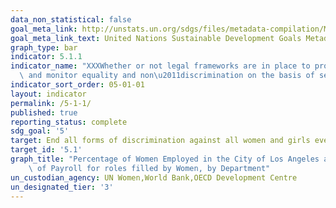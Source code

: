 ```yaml
---
data_non_statistical: false
goal_meta_link: http://unstats.un.org/sdgs/files/metadata-compilation/Metadata-Goal-5.pdf
goal_meta_link_text: United Nations Sustainable Development Goals Metadata (pdf 634kB)
graph_type: bar
indicator: 5.1.1
indicator_name: "XXXWhether or not legal frameworks are in place to promote, enforce\
  \ and monitor equality and non\u2011discrimination on the basis of sex"
indicator_sort_order: 05-01-01
layout: indicator
permalink: /5-1-1/
published: true
reporting_status: complete
sdg_goal: '5'
target: End all forms of discrimination against all women and girls everywhere
target_id: '5.1'
graph_title: "Percentage of Women Employed in the City of Los Angeles and Percentage\
    \ of Payroll for roles filled by Women, by Department"
un_custodian_agency: UN Women,World Bank,OECD Development Centre
un_designated_tier: '3'
---
```

